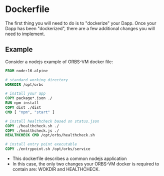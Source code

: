 # Dockerfile

The first thing you will need to do is to "dockerize" your Dapp. Once your Dapp has been "dockerized", there are a few additional changes you will need to implement.

## Example

Consider a nodejs example of ORBS-VM docker file:

```dockerfile
FROM node:16-alpine

# standard working directory
WORKDIR /opt/orbs

# install your app
COPY package*.json ./
RUN npm install
COPY dist ./dist
CMD [ "npm", "start" ]

# install healthcheck based on status.json
COPY ./healthcheck.sh ./
COPY ./healthcheck.js ./
HEALTHCHECK CMD /opt/orbs/healthcheck.sh

# install entry point executable
COPY ./entrypoint.sh /opt/orbs/service
```

* This dockerfile describes a common nodejs application
* In this case, the only two changes your ORBS-VM docker is required to contain are: WOKDIR and HEALTHCHECK.
